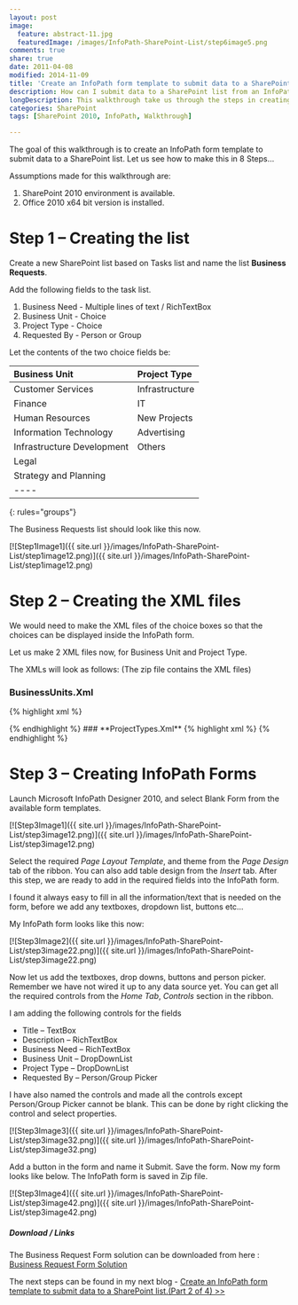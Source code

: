 ```yaml
---
layout: post
image:
  feature: abstract-11.jpg
  featuredImage: /images/InfoPath-SharePoint-List/step6image5.png
comments: true
share: true
date: 2011-04-08
modified: 2014-11-09
title: 'Create an InfoPath form template to submit data to a SharePoint list. (Part 1 of 4)'
description: How can I submit data to a SharePoint list from an InfoPath form?
longDescription: This walkthrough take us through the steps in creating an InfoPath form to submit data to a SharePoint list.
categories: SharePoint
tags: [SharePoint 2010, InfoPath, Walkthrough]

---
```


The goal of this walkthrough is to create an InfoPath form template to submit data to a SharePoint list. Let us see how to make this in 8 Steps…

Assumptions made for this walkthrough are:  

  1. SharePoint 2010 environment is available.    
  2. Office 2010 x64 bit version is installed.  
  

# Step 1 – Creating the list


Create a new SharePoint list based on Tasks list and name the list **Business Requests**.

Add the following fields to the task list.  

  1. Business Need - Multiple lines of text / RichTextBox  
  2. Business Unit - Choice  
  3. Project Type - Choice  
  4. Requested By - Person or Group

Let the contents of the two choice fields be:  

| Business Unit               | Project Type   |
|:----------------------------|:---------------|
| Customer Services           | Infrastructure |
| Finance                     | IT             |
| Human Resources             | New Projects   |
| Information Technology      | Advertising    |
| Infrastructure Development  | Others         |
| Legal                       |                |
| Strategy and Planning       |                |
|----
{: rules="groups"}

The Business Requests list should look like this now.

[![Step1Image1]({{ site.url }}/images/InfoPath-SharePoint-List/step1image12.png)]({{ site.url }}/images/InfoPath-SharePoint-List/step1image12.png)


# Step 2 – Creating the XML files


We would need to make the XML files of the choice boxes so that the choices can be displayed inside the InfoPath form.

Let us make 2 XML files now, for Business Unit and Project Type.

The XMLs will look as follows: (The zip file contains the XML files)

### **BusinessUnits.Xml**
{% highlight xml %}
<?xml version=”1.0″ encoding=”utf-8″ ?>
<BusinessUnits>
 <BusinessUnit Value=""   Data="Select…"/>
 <BusinessUnit Value="1"  Data="Customer Services"/>
 <BusinessUnit Value="2"  Data="Finance"/>
 <BusinessUnit Value="3"  Data="Human Resources"/>
 <BusinessUnit Value="4"  Data="Information Technology"/>
 <BusinessUnit Value="5"  Data="Infrastructure Development"/>
 <BusinessUnit Value="6"  Data="Legal"/>
 <BusinessUnit Value="7"  Data="Strategy and Planning"/>
</BusinessUnits>
{% endhighlight %}
### **ProjectTypes.Xml**
{% highlight xml %}
<?xml version=”1.0″ encoding=”utf-8″ ?>
<ProjectTypes>
 <ProjectType Value=””  Data=”Select…”/>
 <ProjectType Value=”1” Data="Infrastructure"/>
 <ProjectType Value="2" Data=”IT”/>
 <ProjectType Value=”3” Data="New Projects"/>
 <ProjectType Value=”3” Data=”Advertising”/>
 <ProjectType Value=”3” Data=”Other”/>
</ProjectTypes>
{% endhighlight %}

# Step 3 – Creating InfoPath Forms
Launch Microsoft InfoPath Designer 2010, and select Blank Form from the available form templates.

[![Step3Image1]({{ site.url }}/images/InfoPath-SharePoint-List/step3image12.png)]({{ site.url }}/images/InfoPath-SharePoint-List/step3image12.png)

Select the required _Page Layout Template_, and theme from the _Page Design_ tab of the ribbon. You can also add table design from the _Insert_ tab. After this step, we are ready to add in the required fields into the InfoPath form.

I found it always easy to fill in all the information/text that is needed on the form, before we add any textboxes, dropdown list, buttons etc…

My InfoPath form looks like this now:

[![Step3Image2]({{ site.url }}/images/InfoPath-SharePoint-List/step3image22.png)]({{ site.url }}/images/InfoPath-SharePoint-List/step3image22.png)

Now let us add the textboxes, drop downs, buttons and person picker. Remember we have not wired it up to any data source yet. You can get all the required controls from the _Home Tab_, _Controls_ section in the ribbon.

I am adding the following controls for the fields  

  * Title – TextBox  
  * Description – RichTextBox  
  * Business Need – RichTextBox  
  * Business Unit – DropDownList  
  * Project Type – DropDownList  
  * Requested By – Person/Group Picker


I have also named the controls and made all the controls except Person/Group Picker cannot be blank. This can be done by right clicking the control and select properties.

[![Step3Image3]({{ site.url }}/images/InfoPath-SharePoint-List/step3image32.png)]({{ site.url }}/images/InfoPath-SharePoint-List/step3image32.png)

Add a button in the form and name it Submit. Save the form. Now my form looks like below. The InfoPath form is saved in Zip file.

[![Step3Image4]({{ site.url }}/images/InfoPath-SharePoint-List/step3image42.png)]({{ site.url }}/images/InfoPath-SharePoint-List/step3image42.png)

<div class="note download">
  <h5>Download / Links</h5>
  <p>The Business Request Form solution can be downloaded from here : 
    <a href="http://tq5bzg.bay.livefilestore.com/y1pdr8TsYDSSt2Y7b2V8PLlyPcCb1Y4bNLPDaDvw7QsOUiZGtBH09BAXfhC3lf1x4sB0TFjqlMqBFrIEtd_4cgsINleuNEX5Bzw/Business%20Request%20Form.zip?download&psid=1">Business Request Form Solution</a>
  </p>
</div>



The next steps can be found in my next blog - [Create an InfoPath form template to submit data to a SharePoint list.(Part 2 of 4) >>]({{site.url}}/sharepoint/create-an-infopath-form-template-to-submit-data-to-a-sharepoint-list-part-2-of-4/)
